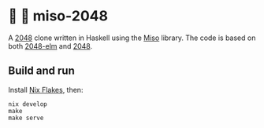 # :ramen: 🔢 miso-2048

A [2048](http://gabrielecirulli.github.io/2048/) clone written in Haskell using
the [Miso](https://github.com/haskell-miso/miso) library. The code is based on
both [2048-elm](https://github.com/ScrambledEggsOnToast/2048-elm) and
[2048](http://gabrielecirulli.github.io/2048/).


## Build and run

Install [Nix Flakes](https://nixos.wiki/wiki/Flakes), then:

```
nix develop
make
make serve
```


